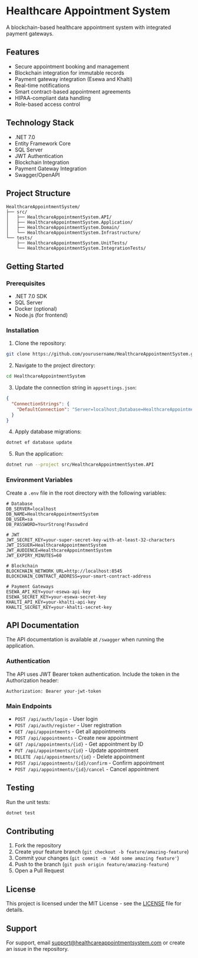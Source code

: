 # Healthcare Appointment System

A blockchain-based healthcare appointment system with integrated payment gateways.

## Features

- Secure appointment booking and management
- Blockchain integration for immutable records
- Payment gateway integration (Esewa and Khalti)
- Real-time notifications
- Smart contract-based appointment agreements
- HIPAA-compliant data handling
- Role-based access control

## Technology Stack

- .NET 7.0
- Entity Framework Core
- SQL Server
- JWT Authentication
- Blockchain Integration
- Payment Gateway Integration
- Swagger/OpenAPI

## Project Structure

```
HealthcareAppointmentSystem/
├── src/
│   ├── HealthcareAppointmentSystem.API/
│   ├── HealthcareAppointmentSystem.Application/
│   ├── HealthcareAppointmentSystem.Domain/
│   └── HealthcareAppointmentSystem.Infrastructure/
└── tests/
    ├── HealthcareAppointmentSystem.UnitTests/
    └── HealthcareAppointmentSystem.IntegrationTests/
```

## Getting Started

### Prerequisites

- .NET 7.0 SDK
- SQL Server
- Docker (optional)
- Node.js (for frontend)

### Installation

1. Clone the repository:
```bash
git clone https://github.com/yourusername/HealthcareAppointmentSystem.git
```

2. Navigate to the project directory:
```bash
cd HealthcareAppointmentSystem
```

3. Update the connection string in `appsettings.json`:
```json
{
  "ConnectionStrings": {
    "DefaultConnection": "Server=localhost;Database=HealthcareAppointmentSystem;User Id=sa;Password=YourStrong!Passw0rd;TrustServerCertificate=True"
  }
}
```

4. Apply database migrations:
```bash
dotnet ef database update
```

5. Run the application:
```bash
dotnet run --project src/HealthcareAppointmentSystem.API
```

### Environment Variables

Create a `.env` file in the root directory with the following variables:

```env
# Database
DB_SERVER=localhost
DB_NAME=HealthcareAppointmentSystem
DB_USER=sa
DB_PASSWORD=YourStrong!Passw0rd

# JWT
JWT_SECRET_KEY=your-super-secret-key-with-at-least-32-characters
JWT_ISSUER=HealthcareAppointmentSystem
JWT_AUDIENCE=HealthcareAppointmentSystem
JWT_EXPIRY_MINUTES=60

# Blockchain
BLOCKCHAIN_NETWORK_URL=http://localhost:8545
BLOCKCHAIN_CONTRACT_ADDRESS=your-smart-contract-address

# Payment Gateways
ESEWA_API_KEY=your-esewa-api-key
ESEWA_SECRET_KEY=your-esewa-secret-key
KHALTI_API_KEY=your-khalti-api-key
KHALTI_SECRET_KEY=your-khalti-secret-key
```

## API Documentation

The API documentation is available at `/swagger` when running the application.

### Authentication

The API uses JWT Bearer token authentication. Include the token in the Authorization header:

```
Authorization: Bearer your-jwt-token
```

### Main Endpoints

- `POST /api/auth/login` - User login
- `POST /api/auth/register` - User registration
- `GET /api/appointments` - Get all appointments
- `POST /api/appointments` - Create new appointment
- `GET /api/appointments/{id}` - Get appointment by ID
- `PUT /api/appointments/{id}` - Update appointment
- `DELETE /api/appointments/{id}` - Delete appointment
- `POST /api/appointments/{id}/confirm` - Confirm appointment
- `POST /api/appointments/{id}/cancel` - Cancel appointment

## Testing

Run the unit tests:
```bash
dotnet test
```

## Contributing

1. Fork the repository
2. Create your feature branch (`git checkout -b feature/amazing-feature`)
3. Commit your changes (`git commit -m 'Add some amazing feature'`)
4. Push to the branch (`git push origin feature/amazing-feature`)
5. Open a Pull Request

## License

This project is licensed under the MIT License - see the [LICENSE](LICENSE) file for details.

## Support

For support, email support@healthcareappointmentsystem.com or create an issue in the repository.